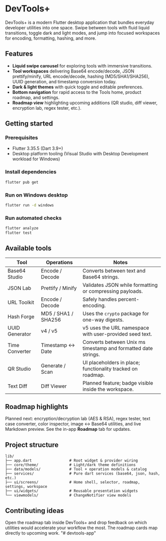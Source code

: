 # DevTools+

DevTools+ is a modern Flutter desktop application that bundles everyday developer utilities into one space. Swipe between tools with fluid liquid transitions, toggle dark and light modes, and jump into focused workspaces for encoding, formatting, hashing, and more.

## Features

- **Liquid swipe carousel** for exploring tools with immersive transitions.
- **Tool workspaces** delivering Base64 encode/decode, JSON prettify/minify, URL encode/decode, hashing (MD5/SHA1/SHA256), UUID generation, and timestamp conversion today.
- **Dark & light themes** with quick toggle and editable preferences.
- **Bottom navigation** for rapid access to the Tools home, product roadmap, and settings.
- **Roadmap view** highlighting upcoming additions (QR studio, diff viewer, encryption lab, regex tester, etc.).

## Getting started

### Prerequisites

- Flutter 3.35.5 (Dart 3.9+)
- Desktop platform tooling (Visual Studio with Desktop Development workload for Windows)

### Install dependencies

```sh
flutter pub get
```

### Run on Windows desktop

```sh
flutter run -d windows
```

### Run automated checks

```sh
flutter analyze
flutter test
```

## Available tools

| Tool | Operations | Notes |
| --- | --- | --- |
| Base64 Studio | Encode / Decode | Converts between text and Base64 strings. |
| JSON Lab | Prettify / Minify | Validates JSON while formatting or compressing payloads. |
| URL Toolkit | Encode / Decode | Safely handles percent-encoding. |
| Hash Forge | MD5 / SHA1 / SHA256 | Uses the `crypto` package for one-way digests. |
| UUID Generator | v4 / v5 | v5 uses the URL namespace with user-provided seed text. |
| Time Converter | Timestamp ↔ Date | Converts between Unix ms timestamp and formatted date strings. |
| QR Studio | Generate / Scan | UI placeholders in place; functionality tracked on roadmap. |
| Text Diff | Diff Viewer | Planned feature; badge visible inside the workspace. |

## Roadmap highlights

Planned next: encryption/decryption lab (AES & RSA), regex tester, text case converter, color inspector, image ↔ Base64 utilities, and live Markdown preview. See the in-app **Roadmap** tab for updates.

## Project structure

```
lib/
├── app.dart                 # Root widget & provider wiring
├── core/theme/              # Light/dark theme definitions
├── data/models/             # Tool + operation models & catalog
├── services/                # Pure dart services (base64, json, hash, etc.)
├── ui/screens/              # Home shell, selector, roadmap, settings, workspace
├── ui/widgets/              # Reusable presentation widgets
└── viewmodels/              # ChangeNotifier view models
```

## Contributing ideas

Open the roadmap tab inside DevTools+ and drop feedback on which utilities would accelerate your workflow the most. The roadmap cards map directly to upcoming work.
"# devtools-app" 
